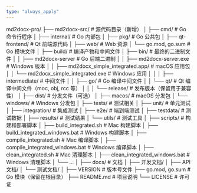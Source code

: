 ```yaml
---
type: "always_apply"
---
```


md2docx-pro/
├── md2docx-src/ # 源代码目录（新增）
│ ├── cmd/ # Go 命令行程序
│ ├── internal/ # Go 内部包
│ ├── pkg/ # Go 公共包
│ ├── qt-frontend/ # Qt 前端源代码
│ ├── web/ # Web 资源
│ └── go.mod, go.sum # Go 模块文件
│
├── build/ # 编译产物和中间文件
│ ├── bin/ # 最终的二进制文件
│ │ ├── md2docx-server # Go 后端二进制
│ │ ├── md2docx-server.exe # Windows 版本
│ │ ├── md2docx_simple_integrated.app/ # macOS 应用包
│ │ └── md2docx_simple_integrated.exe # Windows 应用
│ │
│ ├── intermediate/ # 中间文件
│ │ ├── go/ # Go 编译中间文件
│ │ └── qt/ # Qt 编译中间文件（moc, obj, rcc 等）
│ │
│ └── release/ # 发布版本（保留用于兼容性）
│
├── dist/ # 分发文件（可选）
│ ├── macos/ # macOS 分发包
│ └── windows/ # Windows 分发包
│
├── tests/ # 测试相关
│ ├── unit/ # 单元测试
│ ├── integration/ # 集成测试
│ ├── e2e/ # 端到端测试
│ ├── testdata/ # 测试数据
│ ├── results/ # 测试结果
│ └── utils/ # 测试工具
│
├── scripts/ # 构建和部署脚本
│ ├── build_integrated.sh # Mac 构建脚本
│ ├── build_integrated_windows.bat # Windows 构建脚本
│ ├── compile_integrated.sh # Mac 编译脚本
│ ├── compile_integrated_windows.bat # Windows 编译脚本
│ ├── clean_integrated.sh # Mac 清理脚本
│ ├── clean_integrated_windows.bat # Windows 清理脚本
│ └── ...
│
├── docs/ # 文档
│ ├── 开发文档/
│ ├── API 文档/
│ └── 测试文档/
│
├── VERSION # 版本号文件
├── go.mod, go.sum # Go 模块（保留在根目录）
├── README.md # 项目说明
└── LICENSE # 许可证
